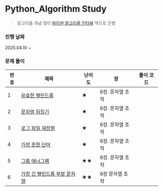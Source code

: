 # Python_Algorithm Study

> 알고리즘 개념 정리 [파이썬 알고리즘 인터뷰](https://product.kyobobook.co.kr/detail/S000001932748) 책으로 진행

### 진행 날짜
2025.04.10 ~

### 문제 풀이
| 번호 | 제목 | 난이도 | 장 | 풀이 코드 |
| --- | --- | ---- | - | --- |
| 1 | [유효한 팰린드롬](https://leetcode.com/problems/valid-palindrome/) | ★ | 6장. 문자열 조작 | |
| 2 | [문자열 뒤집기](https://leetcode.com/problems/reverse-string/) | ★ | 6장. 문자열 조작 | |
| 3 | [로그 파일 재정렬](https://leetcode.com/problems/reorder-data-in-log-files/) | ★ | 6장. 문자열 조작 |  |
| 4 | [가장 흔한 단어](https://leetcode.com/problems/most-common-word/) | ★ | 6장. 문자열 조작 |  |
| 5 | [그룹 애너그램](https://leetcode.com/problems/group-anagrams/) | ★★ | 6장. 문자열 조작 |  |
| 6 | [가장 긴 팰린드롬 부분 문자열](https://leetcode.com/problems/longest-palindromic-substring/) | ★★ |6장 문자열 조작| |
